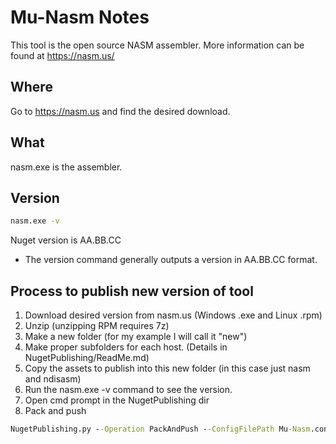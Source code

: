 # Mu-Nasm Notes

This tool is the open source NASM assembler.  More information can be found at https://nasm.us/

## Where

Go to https://nasm.us and find the desired download.

## What

nasm.exe is the assembler.

## Version

``` cmd
nasm.exe -v
```
Nuget version is AA.BB.CC

* The version command generally outputs a version in AA.BB.CC format.


## Process to publish new version of tool

1. Download desired version from nasm.us (Windows .exe and Linux .rpm)
2. Unzip (unzipping RPM requires 7z)
3. Make a new folder (for my example I will call it "new")
4. Make proper subfolders for each host. (Details in NugetPublishing/ReadMe.md)
5. Copy the assets to publish into this new folder (in this case just nasm and ndisasm)
6. Run the nasm.exe -v command to see the version.
7. Open cmd prompt in the NugetPublishing dir
8. Pack and push
  ```cmd
  NugetPublishing.py --Operation PackAndPush --ConfigFilePath Mu-Nasm.config.json --Version <nuget version here> --InputFolderPath <path to newly created folder here>  --ApiKey <your key here>
  ```
